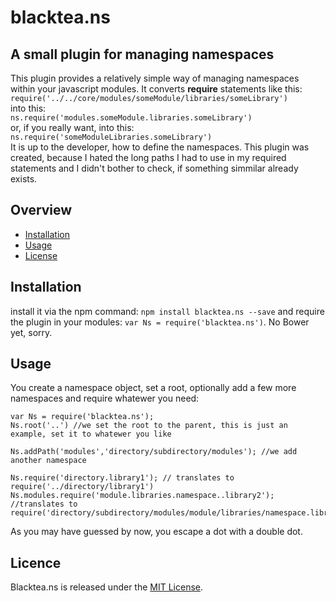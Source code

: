 # blacktea.ns
## A small plugin for managing namespaces

This plugin provides a relatively simple way of managing namespaces within your javascript modules.
It converts **require** statements like this:
<br/>
`require('../../core/modules/someModule/libraries/someLibrary')`
<br/>
into this:
<br/>
`ns.require('modules.someModule.libraries.someLibrary')`
<br/>
or, if you really want, into this:
<br/>
`ns.require('someModuleLibraries.someLibrary')`
<br/>
It is up to the developer, how to define the namespaces.
This plugin was created, because I hated the long paths I had to use in my required statements and I didn't bother to check, 
if something simmilar already exists.

## Overview

* [Installation](#installation)
* [Usage](#usage)
* [License](#license)

## Installation

install it via the npm command: `npm install blacktea.ns --save` and require the plugin in your modules: `var Ns = require('blacktea.ns')`. No Bower yet, sorry.

## Usage

You create a namespace object, set a root, optionally add a few more namespaces and require whatewer you need:
```
var Ns = require('blacktea.ns');
Ns.root('..') //we set the root to the parent, this is just an example, set it to whatewer you like

Ns.addPath('modules','directory/subdirectory/modules'); //we add another namespace

Ns.require('directory.library1'); // translates to require('../directory/library1')
Ns.modules.require('module.libraries.namespace..library2'); //translates to require('directory/subdirectory/modules/module/libraries/namespace.library2')
```
As you may have guessed by now, you escape a dot with a double dot.

## Licence

Blacktea.ns is released under the [MIT License](http://www.opensource.org/licenses/MIT).